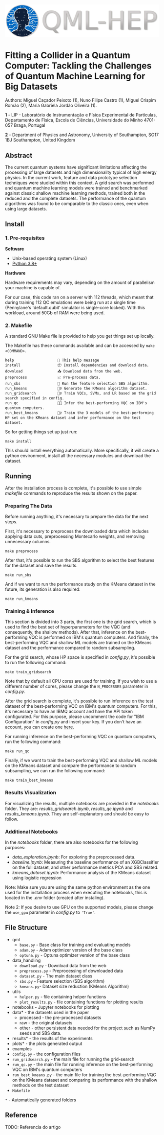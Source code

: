 <picture>
    <source media="(prefers-color-scheme: dark)" srcset=".media/qml-hep-white.png">
    <source media="(prefers-color-scheme: light)" srcset=".media/qml-hep-black.png">
    <img src=".media/qml-hep-white.png">
</picture>
  
# Fitting a Collider in a Quantum Computer: Tackling the Challenges of Quantum Machine Learning for Big Datasets

Authors:
Miguel Caçador Peixoto (1), Nuno Filipe Castro (1), Miguel Crispim Romão (2), Maria Gabriela Jordão Oliveira (1).

**1** - LIP - Laboratório de Instrumentação e Física Experimental de Partículas,
Departamento de Física, Escola de Ciências, Universidade do Minho
4701-057 Braga, Portugal

**2** - Department of Physics and Astronomy,
University of Southampton,
SO17 1BJ Southampton, United Kingdom


## Abstract

The current quantum systems have significant limitations affecting the processing of large datasets and high dimensionality typical of high energy physics. In the current work, feature and data prototype selection techniques were studied within this context. A grid search was performed and quantum machine learning models were trained and benchmarked against classic shallow machine learning methods, trained both in the reduced and the complete datasets. The performance of the quantum algorithms was found to be comparable to the classic ones, even when using large datasets.

## Install


### 1. Pre-requisites

**Software**

- Unix-based operating system (Linux)
- [Python 3.8+](https://www.python.org/downloads/)

**Hardware**

Hardware requirements may vary, depending on the amount of parallelism your machine is capable of.

For our case, this code ran on a server with 112 threads, which meant that during training 112 QC emulations were being run at a single time (Pennylane's 'default.qubit' simulator is single-core locked). With this workload, around 50Gb of RAM were being used.

### 2. Makefile

A standard GNU Make file is provided to help you get things set up locally.

The Makefile has these commands available and can be accessed by ```make <COMMAND>```.

```text
help                	💬 This help message
install             	📦 Install dependencies and download data.
download            	📥 Download data from the web.
preprocess          	📈 Pre-process data.
run_sbs             	🏃 Run the feature selection SBS algorithm.
run_kmeans          	🏃‍♀️ Generate the KMeans algorithm dataset.
run_gridsearch      	🏋️‍♀️ Train VQCs, SVMs, and LR based on the grid search specified in config.
run_qc              	👨‍💻 Infer the best-performing VQC on IBM's quantum computers.
run_best_kmeans     	🏋️‍♀️ Train the 3 models of the best-performing HP set on the KMeans dataset and infer performance on the test dataset.
```

So for getting things set up just run:


```
make install
```

This should install everything automatically. More specifically, it will create a python environment, install all the necessary modules and download the dataset.  

## Running

After the installation process is complete, it's possible to use simple *makefile* commands to reproduce the results shown on the paper.

### Preparing The Data

Before running anything, it's necessary to prepare the data for the next steps.

First, it's necessary to preprocess the downloaded data which includes applying data cuts, preprocessing Montecarlo weights, and removing unnecessary columns.

```
make preprocess
```

After that, it's possible to run the SBS algorithm to select the best features for the dataset and save the results.


```
make run_sbs
```

And if we want to run the performance study on the KMeans dataset in the future, its generation is also required:

```
make run_kmeans
```

### Training & Inference

This section is divided into 3 parts, the first one is the grid search, which is used to find the best set of hyperparameters for the VQC (and consequently, the shallow methods). After that, inference on the best-performing VQC is performed on IBM's quantum computers. And finally, the best-performing VQC and shallow ML models are trained on the KMeans dataset and the performance compared to random subsampling.

For the grid search, whose HP space is specified in *config.py*, it's possible to run the following command:

```
make train_gridsearch
```

Note that by default all CPU cores are used for training. If you wish to use a different number of cores, please change the ```N_PROCESSES``` parameter in *config.py*.

After the grid search is complete, it's possible to run inference on the test dataset of the best-performing VQC on IBM's quantum computers. For this, it's necessary to have an IBMQ account and have the API token configurated. For this purpose, please uncomment the code for "IBM Configuration" in *config.py* and insert your key. If you don't have an account, you can create one [here](https://quantum-computing.ibm.com/).

For running inference on the best-performing VQC on quantum computers, run the following command:

```
make run_qc
```

Finally, if we want to train the best-performing VQC and shallow ML models on the KMeans dataset and compare the performance to random subsampling, we can run the following command:

```
make train_best_kmeans
```

### Results Visualization

For visualizing the results, multiple notebooks are provided in the *notebooks* folder. They are: *results_gridsearch.ipynb*, *results_qc.ipynb* and *results_kmeans.ipynb*. They are self-explanatory and should be easy to follow.

### Additional Notebooks

In the *notebooks* folder, there are also notebooks for the following purposes:
- *data_exploration.ipynb*: For exploring the preprocessed data.
- *baseline.ipynb*: Measuring the baseline performance of an XGBClassifier on the full dataset, and other performance metrics PCA and SBS related.
- *kmeans_dataset.ipynb*: Performance analysis of the KMeans dataset using logistic regression

Note: Make sure you are using the same python environment as the one used for the installation process when executing the notebooks, this is located in the *.env* folder (created after instaling).

Note 2: If you desire to use GPU on the supported models, please change the ```use_gpu``` parameter in *config.py* to ```'True'```.

## File Structure

- qml
    -  `base.py` - Base class for training and evaluating models
    -  `adam.py` - Adam optimizer version of the base class
    -  `optuna.py` - Optuna optimizer version of the base class
- data_handling
    -  `download.py` - Download data from the web
    -  `preprecess.py` - Preprocessing of downloaded data
    -  `dataset.py` - The main dataset class
    -  `sbs.py` - Feature selection (SBS algorithm)
    -  `kmeans.py`- Dataset size reduction (KMeans Algorithm)
- utils
    -  `helper.py` - file containing helper functions
    -  `plot_results.py` - file containing functions for plotting results
- notebooks - Jupyter notebooks for plotting
- data* - the datasets used in the paper
    - processed - the pre-processed datasets
    - raw - the original datasets
    - other - other persistent data needed for the project such as NumPy seeds and SBS data.
- results* - the results of the experiments
- plots* - the plots generated output
- examples
-  `config.py` - the configuration files
-  `run_gridsearch.py` - the main file for running the grid-search
-  `run_qc.py` - the main file for running inference on the best-performing VQC on IBM's quantum computers
-  `run_best_kmeans.py` - the main file for training the best-performing VQC on the KMeans dataset and comparing its performance with the shallow methods on the test dataset
-  `Makefile`

`*` - Automatically generated folders

  

## Reference

TODO: Referencia do artigo
